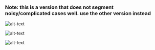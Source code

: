 ### Note: this is a version that does not segment noisy/complicated cases well. use the other version instead


![alt-text](https://github.com/alihashmiii/UNet-Segmentation-Wolfram/blob/master/for%20ReadME/1.png)

![alt-text](https://github.com/alihashmiii/UNet-Segmentation-Wolfram/blob/master/for%20ReadME/2.png)

![alt-text](https://github.com/alihashmiii/UNet-Segmentation-Wolfram/blob/master/for%20ReadME/3.png)

